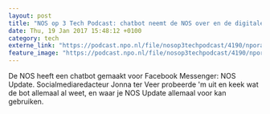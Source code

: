 ```yaml
---
layout: post
title: "NOS op 3 Tech Podcast: chatbot neemt de NOS over en de digitale eredivisie"
date: Thu, 19 Jan 2017 15:48:12 +0100
category: tech
externe_link: "https://podcast.npo.nl/file/nosop3techpodcast/4190/nporadio1_nosop3techpodcast_20170119_nos-op-3-tech-podcast-chatbot-neemt-de-nos-over-en-de-digitale-eredivisie.mp3"
feature_image: "https://podcast.npo.nl/file/nosop3techpodcast/4190/nporadio1_nosop3techpodcast_20170119_nos-op-3-tech-podcast-chatbot-neemt-de-nos-over-en-de-digitale-eredivisie.mp3"
---
```


De NOS heeft een chatbot gemaakt voor Facebook Messenger: NOS Update. Socialmediaredacteur Jonna ter Veer probeerde 'm uit en keek wat de bot allemaal al weet, en waar je NOS Update allemaal voor kan gebruiken.<img src="http://feeds.feedburner.com/~r/nosop3-tech-podcast/~4/wnmH6lz8QR8" height="1" width="1" alt=""/>
